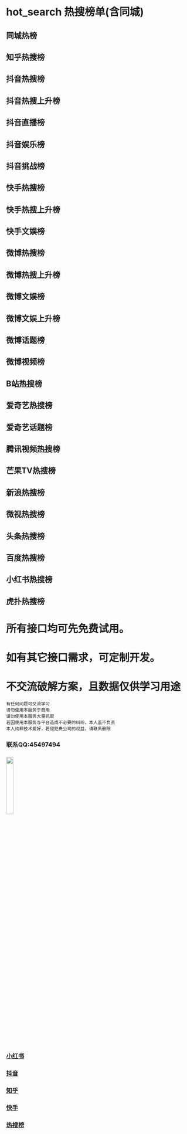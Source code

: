 # hot_search  热搜榜单(含同城)  
  
## 同城热榜
## 知乎热搜榜
## 抖音热搜榜
## 抖音热搜上升榜
## 抖音直播榜
## 抖音娱乐榜
## 抖音挑战榜
## 快手热搜榜
## 快手热搜上升榜
## 快手文娱榜
## 微博热搜榜
## 微博热搜上升榜
## 微博文娱榜
## 微博文娱上升榜
## 微博话题榜
## 微博视频榜
## B站热搜榜
## 爱奇艺热搜榜
## 爱奇艺话题榜
## 腾讯视频热搜榜
## 芒果TV热搜榜
## 新浪热搜榜
## 微视热搜榜
## 头条热搜榜
## 百度热搜榜
## 小红书热搜榜
## 虎扑热搜榜


# 所有接口均可先免费试用。
# 如有其它接口需求，可定制开发。
# 不交流破解方案，且数据仅供学习用途

```
有任何问题可交流学习  
请勿使用本服务于商用   
请勿使用本服务大量抓取   
若因使用本服务与平台造成不必要的纠纷，本人盖不负责  
本人纯粹技术爱好，若侵犯贵公司的权益，请联系删除
``` 

### 联系QQ:45497494
###
<img src="https://qr.api.cli.im/newqr/create?data=https%253A%252F%252Fqm.qq.com%252Fcgi-bin%252Fqm%252Fqr%253Fk%253DgsXU_14bQsI8BdSevrFzHU7vIYnRCnFQ%2526noverify%253D0&level=H&transparent=false&bgcolor=%23FFFFFF&forecolor=%23000000&blockpixel=12&marginblock=1&logourl=&logoshape=no&size=500&kid=cliim&key=211db538a2ba8c28441f5d952fe165db" width="20%">

### [小红书](https://github.com/canglingzhiyue/xiaohongshu)
### [抖音](https://github.com/canglingzhiyue/douyin)
### [知乎](https://github.com/canglingzhiyue/zhihu)
### [快手](https://github.com/canglingzhiyue/kuaishou)
### [热搜榜](https://github.com/canglingzhiyue/hot_search)


